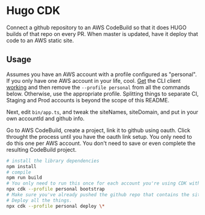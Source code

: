 # Hugo CDK

Connect a github repository to an AWS CodeBuild so that it does HUGO builds of that repo on every PR.
When master is updated, have it deploy that code to an AWS static site.

## Usage
Assumes you have an AWS account with a profile configured as "personal".
If you only have one AWS account in your life, cool.
[Get](https://docs.aws.amazon.com/cli/latest/userguide/install-cliv2-mac.html) the CLI client
[working](https://docs.aws.amazon.com/cli/latest/userguide/cli-chap-configure.html)
and then remove the `--profile personal` from all the commands below.
Otherwise, use the appropriate profile.
Splitting things to separate CI, Staging and Prod accounts is beyond the scope of this README.

Next, edit `bin/app.ts`, and tweak the siteNames, siteDomain, and put in your own accountId and github info.

Go to AWS CodeBuild, create a project, link it to github using oauth.
Click throught the process until you have the oauth link setup.
You only need to do this one per AWS account.
You don't need to save or even complete the resulting CodeBuild project.

```bash
# install the library dependencies
npm install
# compile
npm run build
# You only need to run this once for each account you're using CDK with.
npx cdk --profile personal bootstrap
# Make sure you've already pushed the github repo that contains the site.
# Deploy all the things.
npx cdk --profile personal deploy \*
```
